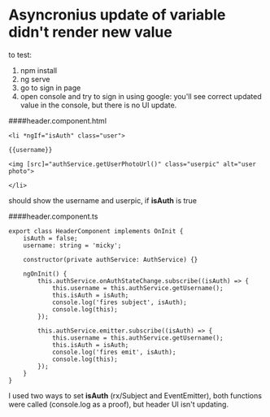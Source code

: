 # Asyncronius update of variable didn't render new value

to test: 
1) npm install
2) ng serve
3) go to sign in page
4) open console and try to sign in using google: you'll see correct updated value in the console, but there is no UI update.

####header.component.html
```
<li *ngIf="isAuth" class="user">
                    
{{username}}
                    
<img [src]="authService.getUserPhotoUrl()" class="userpic" alt="user photo">
            
</li>
```

should show the username and userpic, if **isAuth** is true 

####header.component.ts
```
export class HeaderComponent implements OnInit {
	isAuth = false;
	username: string = 'micky';

	constructor(private authService: AuthService) {}

	ngOnInit() {
		this.authService.onAuthStateChange.subscribe((isAuth) => {
			this.username = this.authService.getUsername();
			this.isAuth = isAuth;
			console.log('fires subject', isAuth);
			console.log(this);
		});

		this.authService.emitter.subscribe((isAuth) => {
			this.username = this.authService.getUsername();
			this.isAuth = isAuth;
			console.log('fires emit', isAuth);
			console.log(this);
		});
	}
} 
```
I used two ways to set **isAuth** (rx/Subject and EventEmitter), both functions were called (console.log as a proof),
but header UI isn't updating.
